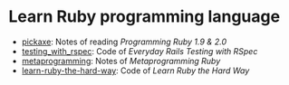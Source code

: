 Learn Ruby programming language
===============================

- [pickaxe](pickaxe): Notes of reading *Programming Ruby 1.9 & 2.0*
- [testing_with_rspec](testing_with_rspec): Code of *Everyday Rails Testing with RSpec*
- [metaprogramming](metaprogramming): Notes of *Metaprogramming Ruby*
- [learn-ruby-the-hard-way](learn-ruby-the-hard-way): Code of *Learn Ruby the Hard Way*
